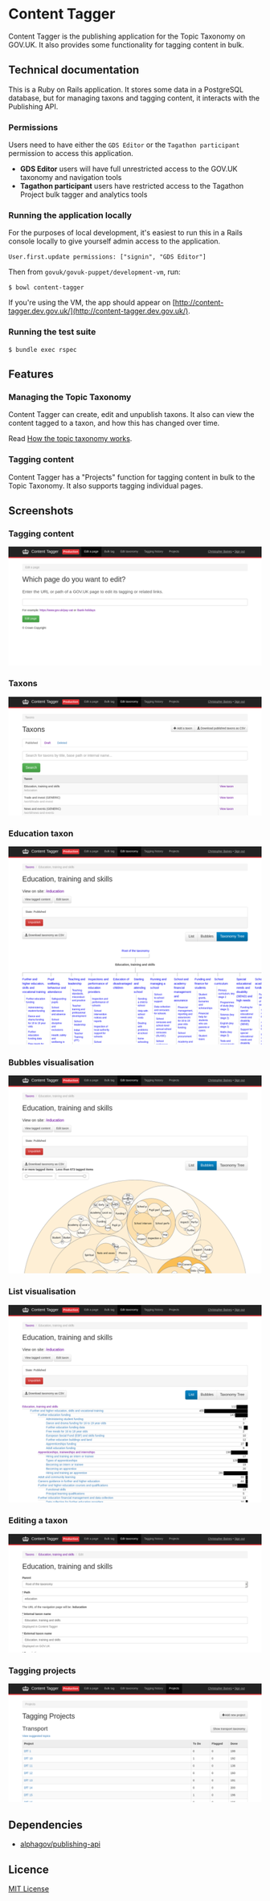 # Content Tagger

Content Tagger is the publishing application for the Topic Taxonomy on
GOV.UK. It also provides some functionality for tagging content in
bulk.

## Technical documentation

This is a Ruby on Rails application. It stores some data in a
PostgreSQL database, but for managing taxons and tagging content, it
interacts with the Publishing API.

### Permissions

Users need to have either the `GDS Editor` or the `Tagathon
participant` permission to access this application.

 - **GDS Editor** users will have full unrestricted access to the
   GOV.UK taxonomy and navigation tools
 - **Tagathon participant** users have restricted access to the
   Tagathon Project bulk tagger and analytics tools

### Running the application locally

For the purposes of local development, it's easiest to run this in a
Rails console locally to give yourself admin access to the
application.

```
User.first.update permissions: ["signin", "GDS Editor"]
```

Then from `govuk/govuk-puppet/development-vm`, run:

```
$ bowl content-tagger
```

If you're using the VM, the app should appear on
[http://content-tagger.dev.gov.uk/](http://content-tagger.dev.gov.uk/).

### Running the test suite

```
$ bundle exec rspec
```

## Features

### Managing the Topic Taxonomy

Content Tagger can create, edit and unpublish taxons. It also can view
the content tagged to a taxon, and how this has changed over time.

Read [How the topic taxonomy works](https://docs.publishing.service.gov.uk/manual/taxonomy.html).

### Tagging content

Content Tagger has a "Projects" function for tagging content in bulk
to the Topic Taxonomy. It also supports tagging individual pages.

## Screenshots

### Tagging content

![Tagging content](docs/screenshots/taggings.png)

### Taxons

![Taxons](docs/screenshots/taxons.png)

### Education taxon

![Education taxon](docs/screenshots/education-taxon.png)

### Bubbles visualisation

![Bubbles visualisation](docs/screenshots/education-taxon-bubbles.png)

### List visualisation

![List visualisation](docs/screenshots/education-taxon-list.png)

### Editing a taxon

![Editing a taxon](docs/screenshots/education-taxon-edit.png)

### Tagging projects

![Tagging projects](docs/screenshots/projects.png)

## Dependencies

- [alphagov/publishing-api](https://github.com/alphagov/publishing-api)

## Licence

[MIT License](LICENCE)
